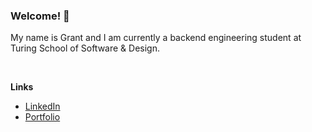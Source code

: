 ### Welcome! 👋

My name is Grant and I am currently a backend engineering student at Turing School of Software & Design.

<br>

**Links**
- [LinkedIn](https://www.linkedin.com/in/grantdavis303/)
- [Portfolio](https://grantdavis303.github.io/)

